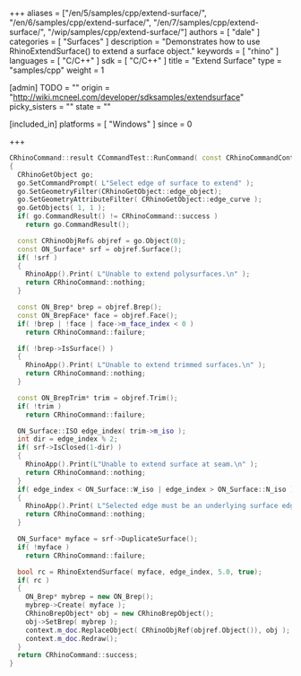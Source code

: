 +++
aliases = ["/en/5/samples/cpp/extend-surface/", "/en/6/samples/cpp/extend-surface/", "/en/7/samples/cpp/extend-surface/", "/wip/samples/cpp/extend-surface/"]
authors = [ "dale" ]
categories = [ "Surfaces" ]
description = "Demonstrates how to use RhinoExtendSurface() to extend a surface object."
keywords = [ "rhino" ]
languages = [ "C/C++" ]
sdk = [ "C/C++" ]
title = "Extend Surface"
type = "samples/cpp"
weight = 1

[admin]
TODO = ""
origin = "http://wiki.mcneel.com/developer/sdksamples/extendsurface"
picky_sisters = ""
state = ""

[included_in]
platforms = [ "Windows" ]
since = 0

+++

```cpp
CRhinoCommand::result CCommandTest::RunCommand( const CRhinoCommandContext& context )
{
  CRhinoGetObject go;
  go.SetCommandPrompt( L"Select edge of surface to extend" );
  go.SetGeometryFilter(CRhinoGetObject::edge_object);
  go.SetGeometryAttributeFilter( CRhinoGetObject::edge_curve );
  go.GetObjects( 1, 1 );
  if( go.CommandResult() != CRhinoCommand::success )
    return go.CommandResult();

  const CRhinoObjRef& objref = go.Object(0);
  const ON_Surface* srf = objref.Surface();
  if( !srf )
  {
    RhinoApp().Print( L"Unable to extend polysurfaces.\n" );
    return CRhinoCommand::nothing;    
  }

  const ON_Brep* brep = objref.Brep();
  const ON_BrepFace* face = objref.Face();
  if( !brep | !face | face->m_face_index < 0 )
    return CRhinoCommand::failure;

  if( !brep->IsSurface() )
  {
    RhinoApp().Print( L"Unable to extend trimmed surfaces.\n" );
    return CRhinoCommand::nothing;    
  }

  const ON_BrepTrim* trim = objref.Trim();
  if( !trim )
    return CRhinoCommand::failure;

  ON_Surface::ISO edge_index( trim->m_iso );
  int dir = edge_index % 2;
  if( srf->IsClosed(1-dir) )
  {
    RhinoApp().Print(L"Unable to extend surface at seam.\n" );
    return CRhinoCommand::nothing;  
  }
  if( edge_index < ON_Surface::W_iso | edge_index > ON_Surface::N_iso )
  {
    RhinoApp().Print( L"Selected edge must be an underlying surface edge.\n" );
    return CRhinoCommand::nothing;  
  }

  ON_Surface* myface = srf->DuplicateSurface();
  if( !myface )
    return CRhinoCommand::failure;

  bool rc = RhinoExtendSurface( myface, edge_index, 5.0, true);  
  if( rc )
  {
    ON_Brep* mybrep = new ON_Brep();
    mybrep->Create( myface );
    CRhinoBrepObject* obj = new CRhinoBrepObject();
    obj->SetBrep( mybrep );
    context.m_doc.ReplaceObject( CRhinoObjRef(objref.Object()), obj );
    context.m_doc.Redraw();
  }
  return CRhinoCommand::success;
}
```
